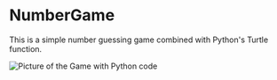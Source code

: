 # NumberGame

This is a simple number guessing game combined with Python's Turtle function.

![Picture of the Game with Python code](https://i.gyazo.com/ff061a021338b4cc8ab93de3895fa227.png)
